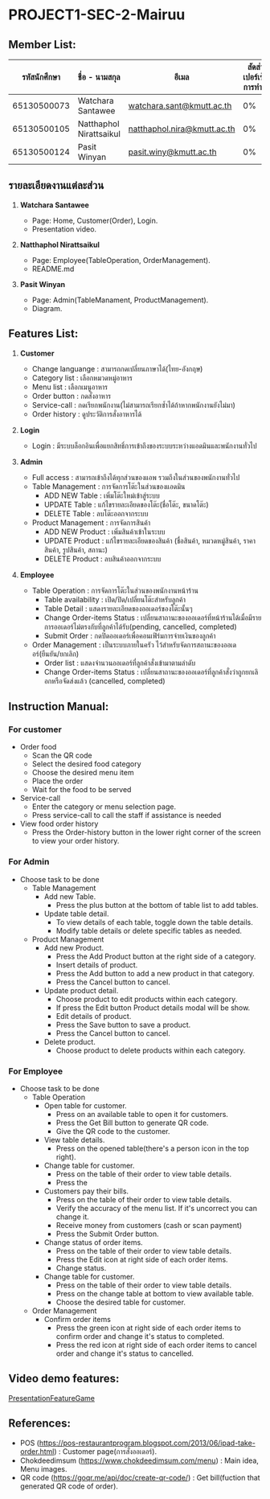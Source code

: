 # PROJECT1-SEC-2-Mairuu

## Member List:

| รหัสนักศึกษา | ชื่อ - นามสกุล       | อีเมล                        | สัดส่วนเปอร์เซ็นต์การทำงาน |
|-----------------|----------------------|-------------------------------|-------------|
| 65130500073    | Watchara Santawee    | watchara.sant@kmutt.ac.th    | 0%         |
| 65130500105    | Natthaphol Nirattsaikul | natthaphol.nira@kmutt.ac.th | 0%         |
| 65130500124    | Pasit Winyan         | pasit.winy@kmutt.ac.th        | 0%         |

## รายละเอียดงานแต่ละส่วน
1. **Watchara Santawee**
   - Page: Home, Customer(Order), Login.
   - Presentation video.

2. **Natthaphol Nirattsaikul**
   - Page: Employee(TableOperation, OrderManagement).
   - README.md

3. **Pasit Winyan**
   - Page: Admin(TableManament, ProductManagement).
   - Diagram.

## Features List:

1. **Customer**

   - Change languange : สามารถกดเปลี่ยนภาษาได้(ไทย-อังกฤษ)
   - Category list : เลือกหมวดหมู่อาหาร
   - Menu list : เลือกเมนูอาหาร
   - Order button : กดสั่งอาหาร
   - Service-call : กดเรียกพนักงาน(ไม่สามารถเรียกซ้ำได้ถ้าหากพนักงานยังไม่มา)
   - Order history : ดูประวัติการสั่งอาหารได้

2. **Login**
   - Login : มีระบบล็อกอินเพื่อแยกสิทธิ์การเข้าถึงของระบบระหว่างแอดมินและพนักงานทั่วไป 

4. **Admin**
   - Full access : สามารถเข้าถึงได้ทุกส่วนของแอพ รวมถึงในส่วนของพนักงานทั่วไป 
   - Table Management : การจัดการโต๊ะในส่วนของแอดมิน
     - ADD NEW Table : เพิ่มโต๊ะใหม่เข้าสู่ระบบ
     - UPDATE Table : แก้ไขรายละเอียดของโต๊ะ(ชื่อโต๊ะ, ขนาดโต๊ะ)
     - DELETE Table : ลบโต๊ะออกจากระบบ
   - Product Management : การจัดการสินค้า
     - ADD NEW Product : เพิ่มสินค้าเข้าในระบบ
     - UPDATE Product : แก้ไขรายละเอียดของสินค้า (ชื่อสินค้า, หมวดหมู่สินค้า, ราคาสินค้า, รูปสินค้า, สถานะ)
     - DELETE Product : ลบสินค้าออกจากระบบ
  
5. **Employee**
   - Table Operation : การจัดการโต๊ะในส่วนของพนักงานหน้าร้าน
     - Table availability : เปิด/ปิด/เปลี่ยนโต๊ะสำหรับลูกค้า
     - Table Detail : แสดงรายละเอียดของออเดอร์ของโต๊ะนั้นๆ
     - Change Order-items Status : เปลี่ยนสาถานะของออเดอร์ที่หน้าร้านได้เมื่อมีรายการออเดอร์ไม่ตรงกับที่ลูกค้าได้รับ(pending, cancelled, completed)
     - Submit Order : กดปิดออเดอร์เพื่อคอนเฟิร์มการจ่ายเงินของลูกค้า 
   - Order Management : เป็นระบบภายในครัว ไว้สำหรับจัดการสถานะของออเดอร์(ยืนยัน/ยกเลิก)
     - Order list : แสดงจำนวนออเดอร์ที่ลูกค้าสั่งเข้ามาตามลำดับ
     - Change Order-items Status : เปลี่ยนสาถานะของออเดอร์ที่ลูกค้าสั่งว่าถูกยกเลิอกหรือจัดส่งแล้ว (cancelled, completed)
    
## Instruction Manual:

### For customer

- Order food
   - Scan the QR code
   - Select the desired food category
   - Choose the desired menu item
   - Place the order
   - Wait for the food to be served
- Service-call
   - Enter the category or menu selection page. 
   - Press service-call to call the staff if assistance is needed
- View food order history
   - Press the Order-history button in the lower right corner of the screen to view your order history.
   
### For Admin
- Choose task to be done
   - Table Management
      - Add new Table.
         - Press the plus button at the bottom of table list to add tables.
      - Update table detail.
         - To view details of each table, toggle down the table details.
         - Modify table details or delete specific tables as needed.
    - Product Management
      - Add new Product.
         - Press the Add Product button at the right side of a category.
         - Insert details of product.
         - Press the Add button to add a new product in that category.
         - Press the Cancel button to cancel.
      - Update product detail.
         - Choose product to edit products within each category.
         - If press the Edit button Product details modal will be show.
         - Edit details of product.
         - Press the Save button to save a product.
         - Press the Cancel button to cancel.
       - Delete product.
         - Choose product to delete products within each category.

### For Employee
- Choose task to be done
  - Table Operation
    - Open table for customer.
       - Press on an available table to open it for customers.
       - Press the Get Bill button to generate QR code.
       - Give the QR code to the customer.
    - View table details.
       - Press on the opened table(there's a person icon in the top right).
    - Change table for customer.
       - Press on the table of their order to view table details.
       - Press the
    - Customers pay their bills.
       - Press on the table of their order to view table details.
       - Verify the accuracy of the menu list. If it's uncorrect you can change it.
       - Receive money from customers (cash or scan payment)
       - Press the Submit Order button.
    - Change status of order items.
       - Press on the table of their order to view table details.
       - Press the Edit icon at right side of each order items.
       - Change status.
    - Change table for customer.
       - Press on the table of their order to view table details.
       - Press on the change table at bottom to view available table.
       - Choose the desired table for customer.
  - Order Management
    - Confirm order items
       - Press the green icon at right side of each order items to confirm order and change it's status to completed.
       - Press the red icon at right side of each order items to cancel order and change it's status to cancelled.

## Video demo features:

[PresentationFeatureGame](https://drive.google.com/file/d/13A-dnV3qxfUE1h_pC-i49TGI2Oe3JQVE/view?pli=1)

## References:

- POS (https://pos-restaurantprogram.blogspot.com/2013/06/ipad-take-order.html) : Customer page(การสั่งออเดอร์).
- Chokdeedimsum (https://www.chokdeedimsum.com/menu) : Main idea, Menu images.
- QR code (https://goqr.me/api/doc/create-qr-code/) : Get bill(fuction that generated QR code of order).

  
